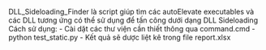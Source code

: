 DLL_Sideloading_Finder là script giúp tìm các autoElevate executables và các DLL tương ứng có thể sử dụng để tấn công dưới dạng DLL Sideloading
Cách sử dụng:
    - Cài dặt các thư viện cần thiết thông qua command.cmd
    - python test_static.py
    - Kết quả sẽ dược liệt kê trong file report.xlsx